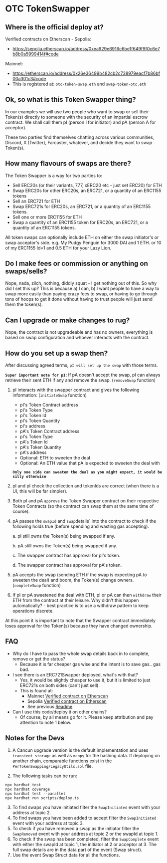 # OTC TokenSwapper

## Where is the official deploy at?

Verified contracts on Etherscan - 
Sepolia:
- https://sepolia.etherscan.io/address/0xea929e6916c6be1f649f9f0c6e7b8b0a5999414f#code

Mainnet:
- https://etherscan.io/address/0x26e36499b482cb2c738979eacf7b86bf00a301c3#code
- This is registered at: `otc-token-swap.eth` and `swap-token-otc.eth`

## Ok, so what is this Token Swapper thing? 

In our examples we will use two people who want to swap or sell their Token(s) directly to someone with the
security of an impartial escrow contract. We shall call them pI (person I for initiator) and pA (person A for acceptor).

These two parties find themselves chatting across various communities, Discord, X (Twitter), Farcaster, whatever, and decide they want to swap Token(s).

## How many flavours of swaps are there?

The Token Swapper is a way for two parties to:
- Sell ERC20s (or their variants, 777, xERC20 etc - just set ERC20) for ETH
- Swap ERC20s for other ERC20s, an ERC721, or a quantity of an ERC1155 tokens
- Sell an ERC721 for ETH
- Swap ERC721s for ERC20s, an ERC721, or a quantity of an ERC1155 tokens.
- Sell one or more ERC1155 for ETH
- Swap a quantity of an ERC1155 token for ERC20s, an ERC721, or a quantity of an ERC1155 tokens.

All token swaps can optionally include ETH on either the swap initiator's or swap acceptor's side.
e.g. My Pudgy Penguin for 3000 DAI and 1 ETH. or 10 of my ERC1155 Id=1 and 0.5 ETH for your Lazy Lion.

## Do I make fees or commission or anything on swaps/sells?
Nope, nada, zilch, nothing, diddly squat - I get nothing out of this. So why did I set this up? This is because a) I can, b) I want people to have a way to swap more easily than paying crazy fees to swap, or having to go through tons of hoops to get it done without having to trust people will just send them the token(s).

## Can I upgrade or make changes to rug?
Nope, the contract is not upgradeable and has no owners, everything is based on swap configuration and whoever interacts with the contract.

## How do you set up a swap then?

After discussing agreed terms, `pI will set up the swap` with those terms.  

**`Super important note for pI`:** If pA doesn't accept the swap, pI can always retrieve their sent ETH if any and remove the swap. (`removeSwap` function)

1. pI interacts with the swapper contract and gives the following information: (`initiateSwap` function)

   - pI's Token Contract address
   - pI's Token Type
   - pI's Token Id
   - pI's Token Quantity
   - pI's address
   - pA's Token Contract address
   - pI's Token Type
   - pA's Token Id
   - pA's Token Quantity
   - pA's address
   - Optional: ETH to sweeten the deal
   - Optional: An ETH value that pA is expected to sweeten the deal with

    **`Only one side can sweeten the deal as you might expect, it would be silly otherwise`**

2. pI and pI check the collection and tokenIds are correct (when there is a UI, this will be far simpler). 
3. Both pI and pA `approve` the Token Swapper contract on their respective Token Contracts (so the contract can swap them at the same time of course).
4. pA passes the `swapId` and `swap`details` into the contract to check if the following holds true (before spending and wasting gas accepting).

    a. pI still owns the Token(s) being swapped if any.
    
    b. pA still owns the Token(s) being swapped if any.

    c. The swapper contract has approval for pI's token.

    d. The swapper contract has approval for pA's token.

5. pA accepts the swap (sending ETH if the swap is expecting pA to sweeten the deal) and boom, the Token(s) change owners. (`completeSwap` function)
6. If pI or pA sweetened the deal with ETH, pI or pA can then `withdraw` their ETH from the contract at their leisure. Why didn't this happen automatically? - best practice is to use a withdraw pattern to keep operations discrete.

At this point it is important to note that the Swapper contract immediately loses approval for the Token(s) because they have changed ownership.

## FAQ
- Why do I have to pass the whole swap details back in to complete, remove or get the status?
  - Because it is far cheaper gas wise and the intent is to save gas.. gas bad.
- I see there is an ERC721Swapper deployed, what's with that?
  - Yes, it would be slightly cheaper to use it, but it is limited to just ERC721s on both sides (can't just sell).
  - This is found at: 
    - Mainnet [Verified contract on Etherscan](https://etherscan.io/address/0xeb85ef5be169362473eb535c60bc2a1dcfba1bc8#code)
    - Sepolia [Verified contract on Etherscan](https://sepolia.etherscan.io/address/0x1e29f6aeb2371728b83bf06caa1c5d8b5307411e#code)
    - See previous [Readme](ERC721Swapper.md) 
- Can I use this code/deploy it on other chains?
  - Of course, by all means go for it. Please keep attribution and pay attention to note 1 below.

## Notes for the Devs

1. A Cancun upgrade version is the default implementation and uses `transient storage` as well as `mcopy` for the hashing data. If deploying on another chain, comparable functions exist in the `PerTokenSwapping/LegacyUtils.sol` file.

2. The following tasks can be run:

```shell
npx hardhat test
npx hardhat coverage
npx hardhat test --parallel
npx hardhat run scripts/deploy.ts
```

3. To find swaps you have initiated filter the `SwapInitiated` event with your address at topic 2.
4. To find swaps you have been added to accept filter the `SwapInitiated` event with your address at topic 3.
5. To check if you have removed a swap as the initiator filter the `SwapRemoved` event with your address at topic 2 or the swapId at topic 1.
6. To check if the swap has been completed, filter the `SwapComplete` event with either the swapId at topic 1, the initiator at 2 or acceptor at 3. The full swap details are in the data part of the event (Swap struct).
7. Use the event Swap Struct data for all the functions.
